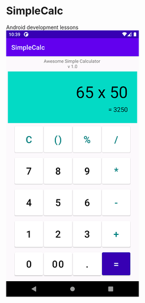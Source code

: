 # SimpleCalc
Android development lessons
![Screenshot](https://github.com/m2288/SimpleCalc/blob/e586c0235a7d126babfb0f275e348fb69494996b/Screenshot_1660372759.png)

